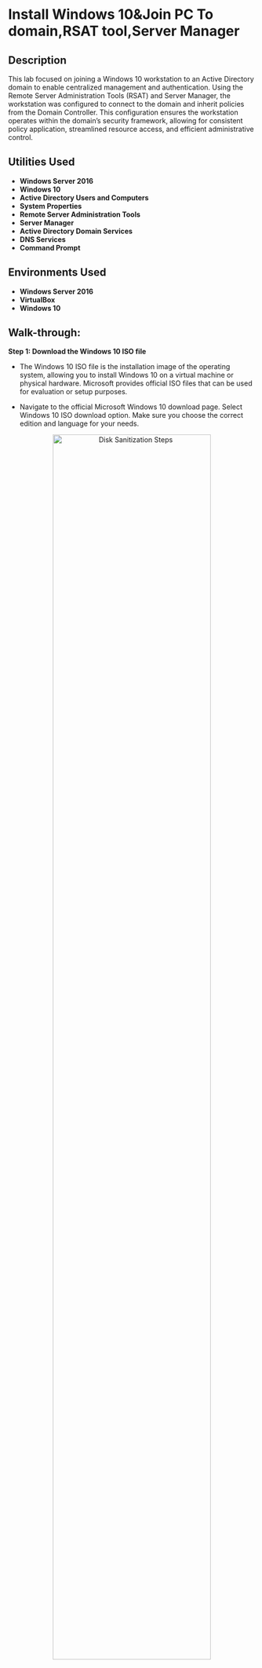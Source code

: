 <h1>Install Windows 10&Join PC To domain,RSAT tool,Server Manager</h1>

 

<h2>Description</h2>
This lab focused on joining a Windows 10 workstation to an Active Directory domain to enable centralized management and authentication. Using the Remote Server Administration Tools (RSAT) and Server Manager, the workstation was configured to connect to the domain and inherit policies from the Domain Controller. This configuration ensures the workstation operates within the domain’s security framework, allowing for consistent policy application, streamlined resource access, and efficient administrative control.
<br />


<h2>Utilities Used</h2>

- <b>Windows Server 2016</b> 
- <b>Windows 10</b>
- <b>Active Directory Users and Computers</b>
- <b>System Properties</b>
- <b>Remote Server Administration Tools</b>
- <b>Server Manager</b>
- <b>Active Directory Domain Services</b>
- <b>DNS Services</b>
- <b>Command Prompt</b>

<h2>Environments Used </h2>

- <b>Windows Server 2016</b> 
- <b>VirtualBox</b>
- <b>Windows 10</b>
<h2>Walk-through:</h2>

<b>Step 1: Download the Windows 10 ISO file</b>

- The Windows 10 ISO file is the installation image of the operating system, allowing you to install Windows 10 on a virtual machine or physical hardware. Microsoft provides official ISO files that can be used for evaluation or setup purposes.

- Navigate to the official Microsoft Windows 10 download page. Select Windows 10 ISO download option.
Make sure you choose the correct edition and language for your needs.
<p align="center">
<img src="https://i.imgur.com/FRJtfom.png" height="80%" width="80%" alt="Disk Sanitization Steps"/>
<p align="center">
 
 
  <br/>

<b>Step 2: Create a new virtual machine and plug in the Windows 10 ISO file </b>
- After downloading VirtualBox, open up the application and you should see the same window as the one directly below.
- Click on “New” to add our Windows 10 image.
 <p align="center">
<img src="https://i.imgur.com/EMGzVr5.png" width="80%" alt="Disk Sanitization Steps"/>
<p align="center">

- For the name of the VM, enter “RRWindows10Lab”. Leave the default folder as is.
- For the “ISO image” find the location in which you downloads was saved and select the download file for the Windows 2016 server.
- Click “Continue”
<p align="center">
<img src="https://i.imgur.com/YgfUCh2.png" width="80%" alt="Disk Sanitization Steps"/>
<p align="center">

 - Use the recommended amount of RAM if your device has enough memory space for you to do so. 
<p align="center">
<img src="https://i.imgur.com/pdt64zS.png" width="80%" alt="Disk Sanitization Steps"/>
<p align="center">
 
 - Click "Create"
<p align="center">
<img src="https://i.imgur.com/AmZwxUz.png" width="80%" alt="Disk Sanitization Steps"/>
<p align="center">
 
 - Click "Continue"
<p align="center">
<img src="https://i.imgur.com/eNFUuCs.png" width="80%" alt="Disk Sanitization Steps"/>
<p align="center">

 - Click "Continue"
<p align="center">
<img src="https://i.imgur.com/eilxG2z.png" width="80%" alt="Disk Sanitization Steps"/>
<p align="center">

 - Click "Continue"
<p align="center">
<img src="https://i.imgur.com/woEsv09.png" width="80%" alt="Disk Sanitization Steps"/>
<p align="center">
 <br/>

<b>Step 3: Let’s start things up and setup Windows </b>

- Select "RRWindows10Lab" and click “Start”. 
<p align="center">
<img src="https://i.imgur.com/9vpr7wt.png" height="80%" width="80%" alt="Disk Sanitization Steps"/><p align="center">
<p align="center">

- After clicking “Start”. A window comes up in order to select the file in which operating system you want to choose from. Choose the Windows 10 ISO file we have downloaded for this project and click "Start".
<p align="center">
<img src="https://i.imgur.com/kpAqzY6.png" height="80%" width="80%" alt="Disk Sanitization Steps"/><p align="center">
<p align="center">

- When the VM starts up you will see the Windows 10 installation window. If you are doing this project and you live outside the United States, choose the appropriate location settings for you.
- Click “Next”
<p align="center">
<img src="https://i.imgur.com/savMVgT.png" height="80%" width="80%" alt="Disk Sanitization Steps"/><p align="center">
<p align="center">

- Click “Install” then on the next screen, click "I don't have a product key".
<p align="center">
<img src="https://i.imgur.com/ahC0Phm.png" height="80%" width="80%" alt="Disk Sanitization Steps"/><p align="center">
<p align="center">

- Next, select “Windows 10 Pro” when asked which operating system you want to install, then click "Next".
<p align="center">
<img src="https://i.imgur.com/F1WWMDZ.png" height="80%" width="80%" alt="Disk Sanitization Steps"/><p align="center">
<p align="center">

- Accept the terms and agreements and click “Next”
<p align="center">
<img src="https://i.imgur.com/PIjpaDY.png" height="80%" width="80%" alt="Disk Sanitization Steps"/><p align="center">
<p align="center">

<p align="center">
 [The Windows OS installation will take up approximately 10GB. If you are getting a message in regards to the required space then you will have to start the lab all over again and increase the virtual hard drive space so that the installation can properly take place.]
<p align="center">

- On the next window, click on “Custom: Install Windows only (advanced)”
<p align="center">
<img src="https://i.imgur.com/lRj6lzI.png" height="80%" width="80%" alt="Disk Sanitization Steps"/><p align="center">
<p align="center">

- Then, Click “Next” and the installation will take place.
<p align="center">
<img src="https://i.imgur.com/z4FMEHY.png" height="80%" width="80%" alt="Disk Sanitization Steps"/><p align="center">
<p align="center">
<p align="center">
<img src="https://i.imgur.com/WvxrlTG.png" height="80%" width="80%" alt="Disk Sanitization Steps"/><p align="center">
<p align="center">

<b>Step 4: Lets create a static IP on our Server 2016 VM </b>

- While the installation is taking place, we will create a static IP on the Server 2016 VM so we have one constant IP address for the lab environment.
- Log into your Server 2016 WM.
- Once logged in, type in "Control Panel" in the Windows search bar and open it.
<p align="center">
<img src="https://i.imgur.com/WSjEwuX.png" height="80%" width="80%" alt="Disk Sanitization Steps"/><p align="center">
<p align="center">

- Click on "view network status and tasks" under the Network and Internet section.
<p align="center">
<img src="https://i.imgur.com/FvlrUlN.png" height="80%" width="80%" alt="Disk Sanitization Steps"/><p align="center">
<p align="center">

- Click on "Change adapter settings" on the left-hand side of the window.
<p align="center">
<img src="https://i.imgur.com/CCsLkpP.png" height="80%" width="80%" alt="Disk Sanitization Steps"/><p align="center">
<p align="center">

- Click on "Ethernet".
- Then, click on "Properties" on the pop-up window.
<p align="center">
<img src="https://i.imgur.com/0oBykIW.png" height="80%" width="80%" alt="Disk Sanitization Steps"/><p align="center">
<p align="center">

- On the Ethernet Properties window, double-click on "Internet Protocol Version 4 (TCP/IPv4).
- Next, on the Internet Protocol Version 4 (TCP/IPv4) properties window, select the "Use the following IP address:" option.
- For the IP address, type in "10.1.10.2", click in the Subnet Mask section then the Subnet Mask will then fill itself out with "255.0.0.0" automatically. For the Default Gateway, we will type in "10.1.10.1"
- Finally, leave the Use the following DNS server addresses:" option selected. In the "Preferred DNS server:" section we will type in "10.1.10.2". For the "Alternate DNS Server:" we will type in "10.1.10.1".
- Click "OK" on all pop-up windows.
<p align="center">
<img src="https://i.imgur.com/oWDustZ.png" height="80%" width="80%" alt="Disk Sanitization Steps"/><p align="center">
<p align="center">

- At the top of the VM screen, click on "Devices", hover over Network to the click on "Network settings".
<p align="center">
<img src="https://i.imgur.com/2RemRYN.png" height="80%" width="80%" alt="Disk Sanitization Steps"/><p align="center">
<p align="center">

- Click on the "Attached to:" drop-down box and switch it from "NAT" to "Host-only Adapter"
- Click "OK"
<p align="center">
<img src="https://i.imgur.com/MiHAWf2.png" height="80%" width="80%" alt="Disk Sanitization Steps"/><p align="center">
<p align="center">

Now, we have created our static IP for our labbing environment and do not have to worry about the IP address changing on us until we do it manually.

- Once installed, it'll ask you to select which country you reside in, for myself I will choose United States.
- Click "Yes"
<p align="center">
<img src="https://i.imgur.com/tUqsrlr.png" height="80%" width="80%" alt="Disk Sanitization Steps"/><p align="center">
<p align="center">

- Then it'll ask if you want to add another keyboard layout, I will continue with US but do what works best for you.
- Click "Yes"
<p align="center">
<img src="https://i.imgur.com/B7vx0nR.png" height="80%" width="80%" alt="Disk Sanitization Steps"/><p align="center">
<p align="center">

- Select "Set up for personal use" when you arrive on the window where you are asked how you would like to set up Virtual Machine.
- Click "Next"
<p align="center">
<img src="https://i.imgur.com/0VoJSat.png" height="80%" width="80%" alt="Disk Sanitization Steps"/><p align="center">
<p align="center">

- On the next window, guide your cursor to the bottome left of the screen and click "Offline account".
<p align="center">
<img src="https://i.imgur.com/sSPphms.png" height="80%" width="80%" alt="Disk Sanitization Steps"/><p align="center">
<p align="center">

- At the bottom left of the window, click on "Limited experience".
<p align="center">
<img src="https://i.imgur.com/EZ9as7n.png" height="80%" width="80%" alt="Disk Sanitization Steps"/><p align="center">
<p align="center">

- For the account name, type in "User". This account will adminstrator capabilites.
<p align="center">
<img src="https://i.imgur.com/ioPy2Bn.png" height="80%" width="80%" alt="Disk Sanitization Steps"/><p align="center">
<p align="center">

- For the password, make it something that you will remember, in my case I am making the password "Password123!". If you decide to use a different password, make sure you save the password on a clipboard/notes because you will be working out of this lab throughout the project series.
- Hit "Next"
<p align="center">
<img src="https://i.imgur.com/EGNkZnm.png" height="80%" width="80%" alt="Disk Sanitization Steps"/><p align="center">
<p align="center">
Finally, the Windows OS will take a few minutes to finish the installation and once that is done you will be able to use Windows 10!
<br/>
 
 <b>Step 4: Create a password for the User</b>

- When finally logged on, click on "File Explorer' at the bottom of the screen on the Task Bar.
<p align="center">
<img src="https://i.imgur.com/h2v4mnv.png" height="80%" width="80%" alt="Disk Sanitization Steps"/><p align="center">
<p align="center">

- After opening File Explorer, go to the left-hand side and right-click "This PC" and click on "Manage".
<p align="center">
<img src="https://i.imgur.com/K9keZfI.png" height="80%" width="80%" alt="Disk Sanitization Steps"/><p align="center">
<p align="center">

<br/>

- Under the Computer Management window that we just opened, guide your cursor to the left-hand side and click the dropdown box next to "Local Users and Groups".
- Click on "Users".
- Then, right-click on administrators and you want to click on "Properties".
<p align="center">
<img src="https://i.imgur.com/qOfcXPB.png" height="80%" width="80%" alt="Disk Sanitization Steps"/><p align="center">
<p align="center">

- Next, we will uncheck the box for "Account is disabled".
- Keep the "Password never expires" checked.
- Then click on "Apply".
<p align="center">
<img src="https://i.imgur.com/e8LVumI.png" height="80%" width="80%" alt="Disk Sanitization Steps"/><p align="center">
<p align="center">

- Back on the Computer Management window, right-click on administrator again except this time we will be clicking on "Set Password".
<p align="center">
<img src="https://i.imgur.com/UD5w5AN.png" height="80%" width="80%" alt="Disk Sanitization Steps"/><p align="center">
<p align="center">

- Click on "Proceed".
<p align="center">
<img src="https://i.imgur.com/V7wBq6t.png" height="80%" width="80%" alt="Disk Sanitization Steps"/><p align="center">
<p align="center">

- In the "New password" box, we will use the same password, Password123!" we used for the "User" account which we are currenly on.
- Press on "OK"
- Press "OK" again to set the password.
<p align="center">
<img src="https://i.imgur.com/5R7RTS2.png" height="80%" width="80%" alt="Disk Sanitization Steps"/><p align="center">
<p align="center">
<br/>
 
- Close out of all windows and go to the bottom left corner of the screen and right-click the Windows Start button.
- Hover over "shut down or sign out" and click on "Sign out"
<p align="center">
<img src="https://i.imgur.com/zLmxz50.png" height="80%" width="80%" alt="Disk Sanitization Steps"/><p align="center">
<p align="center">
<br/>

- Now, we want to log into the Administrator account using the password we have set for it which is "Password123!".
<p align="center">
<img src="https://i.imgur.com/kNaai9c.png" height="80%" width="80%" alt="Disk Sanitization Steps"/><p align="center">
<p align="center">
<br/>

- Go to the left-hand side and right-click "This PC" and click on "Manage".
<p align="center">
<img src="https://i.imgur.com/q967Go0.png" height="80%" width="80%" alt="Disk Sanitization Steps"/><p align="center">
<p align="center">
<br/>

- Guide your cursor to the left-hand side and click the dropdown box next to "Local Users and Groups".
- Click on "Users".
- Then, right-click on Users and you want to click on "Delete".
<p align="center">
<img src="https://i.imgur.com/8KCCfJW.png" height="80%" width="80%" alt="Disk Sanitization Steps"/><p align="center">
<p align="center">
<br/>

- When a window pops up asking if you are sure you want to delete the "User" account, click "Yes".
<p align="center">
<img src="https://i.imgur.com/8KCCfJW.png" height="80%" width="80%" alt="Disk Sanitization Steps"/><p align="center">
<p align="center">
<br/>

- Another window will come up letting you know you are about to delete an administrator account and to make sure you have another one set up before deleting, which we do, so will click on "OK".
[Now, there is only one administrator account on the Windows10Lab VM, named "Administrator]
<p align="center">
<img src="https://i.imgur.com/vajwLqi.png" height="80%" width="80%" alt="Disk Sanitization Steps"/><p align="center">
<p align="center">
<br/>

<p align="center">
[Now, there is only one administrator account on the Windows10Lab VM, named "Administrator"]
<p align="center">
 <br/>
 
<b>Step 5: Review</b>

- On the home screen search bar, type in programs.
- Click on "Add and removes programs" at the top of the panel
<p align="center">
<img src="https://i.imgur.com/QIctx37.png" height="80%" width="80%" alt="Disk Sanitization Steps"/><p align="center">
<p align="center">
<br/>

- Under the "Apps & features" section, click on "Optional features".
<p align="center">
<img src="https://i.imgur.com/2ojeb5J.png" height="80%" width="80%" alt="Disk Sanitization Steps"/><p align="center">
<p align="center">
<br/>

- Click the first option on the settings window, "Add a feature".
<p align="center">
<img src="https://i.imgur.com/R7lP1Yt.png" height="80%" width="80%" alt="Disk Sanitization Steps"/><p align="center">
<p align="center">
<br/>

- While on the Add a features window, check the box on ALL of the features I have pictures below.
- Once that is done, click on "Install".
<p align="center">
<img src="https://i.imgur.com/0Qpv5qO.png" width="80%" alt="Disk Sanitization Steps"/>
<img src="https://i.imgur.com/5ZFwLgt.png" width="80%" alt="Disk Sanitization Steps"/>
<img src="https://i.imgur.com/H21ajDf.png" width="80%" alt="Disk Sanitization Steps"/>
<img src="https://i.imgur.com/aU4zsXR.png" width="80%" alt="Disk Sanitization Steps"/>
<p align="center">
<br/>

- Once installed we want to restart our computer so our new features work properly.
- Right-click the start button on the Windows 10 homescreen.
- Hover over to "Shut down or sign out" and click on "Restart".
<p align="center">
<img src="https://i.imgur.com/3qVdMlq.png" height="80%" width="80%" alt="Disk Sanitization Steps"/><p align="center">
<p align="center">
<br/>
 
<b>Step 6: Add our Windows 10 VM to our Domain</b>

- Once the features are downloaded, log back into Administrator on the Windows 10 VM. While loggin in, we will also be opening our Server 2016 VM and logging in the Administrator on that VM.
- We will need the IP address of our domain so we can add our Windows 10 account to the domain. Earlier, we created an static IP address for the domain to "10.1.10.2" but if you happen to not being able to recall that, then you can open up the command script and type in "ipconfig" and press enter.
<p align="center">
<img src="https://i.imgur.com/hmTcWGW.png" height="80%" width="80%" alt="Disk Sanitization Steps"/>
<p align="center">

- Next we will rename our Windows 10 computer to "Desktop1". Go to "File Explorer" at the bottom of the home screen at the task bar.
 <p align="center">
<img src="https://i.imgur.com/wKzueiy.png" height="80%" width="80%" alt="Disk Sanitization Steps"/>
 <p align="center">
<br/>

- Then, guide your cursor over to left panel of the window to "This PC" and click on "Properties".
<p align="center">
<img src="https://i.imgur.com/LECDpvZ.png" height="80%" width="80%" alt="Disk Sanitization Steps"/>
<p align="center">
<br/>

- Click on "Rename this PC" on the "About" page about your computer.
<p align="center">
<img src="https://i.imgur.com/HXrDCwZ.png" height="80%" width="80%" alt="Disk Sanitization Steps"/>
<p align="center">
<br/>

- Under where it states the current name of the PC, there is a box to type in the new name we want for the PC, we will be doing "Desktop1". 
<p align="center">
<img src="https://i.imgur.com/wekmJdb.png" height="80%" width="80%" alt="Disk Sanitization Steps"/>
<p align="center">
<br/>

<p align="center">
After following these steps, it will ask you to restart the PC in order to apply the name change we just did.

<br/>

<b>Step 7: Test Command on the Command line</b>

- There may come a time when you will have to use the command line to verify a user’s account and Important metadata about the server.
- In the search bar on the home screen, type in "command" to open up the command prompt.
 <p align="center">
<img src="https://i.imgur.com/A1Wvm6i.png" height="80%" width="80%" alt="Disk Sanitization Steps"/>

- On the command line enter the following: "ipconfig /all"
- Press Enter to run the command

<p align="center">
<img src="https://i.imgur.com/N2Orifw.png" height="80%" width="80%" alt="Disk Sanitization Steps"/>

- The following command "net user helpdesk /domain" will bring up more data in regards to the users in the active directory. Using this command line will bring our helpdesk user account and see info in regards to it.
- This command is extremely useful to quickly get information in regards to a user’s account info and what things they have access to.

 <p align="center">
<img src="https://i.imgur.com/oN04STA.png" height="80%" width="80%" alt="Disk Sanitization Steps"/>

<p align="center">
<b>Finally, an Active Directory User account has been created and special privileges were assigned to it to be able to perform certain tasks and being apart of various organizations.</b>
